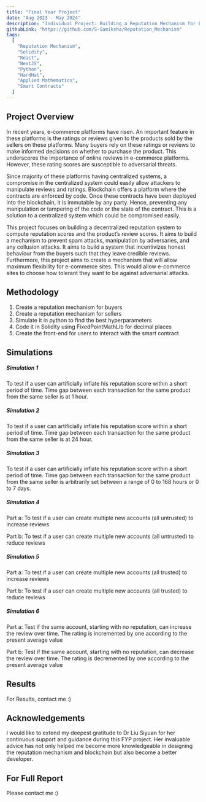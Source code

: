 ```yaml
---
title: "Final Year Project"
date: "Aug 2023 - May 2024"
description: "Individual Project: Building a Reputation Mechanism for E-Commerce Platforms on Blockchain"
githubLink: "https://github.com/S-Samiksha/Reputation_Mechanism"
tags:
  [
    "Reputation Mechanism",
    "Solidity",
    "React",
    "NextJS",
    "Python",
    "HardHat",
    "Applied Mathematics",
    "Smart Contracts"
  ]
---
```


## Project Overview

In recent years, e-commerce platforms have risen. An important feature in these platforms is the ratings or reviews given to the products sold by the sellers on these platforms. Many buyers rely on these ratings or reviews to make informed decisions on whether to purchase the product. This underscores the importance of online reviews in e-commerce platforms. However, these rating scores are susceptible to adversarial threats.

Since majority of these platforms having centralized systems, a compromise in the centralized system could easily allow attackers to manipulate reviews and ratings. Blockchain offers a platform where the contracts are enforced by code. Once these contracts have been deployed into the blockchain, it is immutable by any party. Hence, preventing any manipulation or tampering of the code or the state of the contract. This is a solution to a centralized system
which could be compromised easily.

This project focuses on building a decentralized reputation system to compute reputation scores and the product’s review scores. It aims to build a mechanism to prevent spam attacks, manipulation by adversaries, and any collusion attacks. It aims to build a system that incentivizes honest behaviour from the buyers such that they leave credible reviews. Furthermore, this project aims to create a mechanism that will allow maximum flexibility for e-commerce sites. This would allow e-commerce sites to choose how tolerant they want to be against adversarial attacks.

## Methodology

1. Create a reputation mechanism for buyers
2. Create a reputation mechanism for sellers
3. Simulate it in python to find the best hyperparameters 
4. Code it in Solidity using FixedPointMathLib for decimal places
5. Create the front-end for users to interact with the smart contract

## Simulations


##### Simulation 1
To test if a user can artificially inflate his reputation score within a short period of time. Time gap between each transaction for the same product from the same seller is at 1 hour. 


##### Simulation 2 
To test if a user can artificially inflate his reputation score within a short period of time. Time gap between each transaction for the same product from the same seller is at 24 hour.

##### Simulation 3
To test if a user can artificially inflate his reputation score within a short period of time. Time gap between each transaction for the same product from the same seller is arbitrarily set between a range of 0 to 168 hours or 0 to 7 days.

##### Simulation 4
Part a: To test if a user can create multiple new accounts (all untrusted) to increase reviews 

Part b: To test if a user can create multiple new accounts (all untrusted) to reduce reviews 

##### Simulation 5
Part a: To test if a user can create multiple new accounts (all trusted) to increase reviews 

Part b: To test if a user can create multiple new accounts (all trusted) to reduce reviews

##### Simulation 6
Part a: Test if the same account, starting with no reputation, can increase the review over time. The rating is incremented by one according to the present average value 

Part b: Test if the same account, starting with no reputation, can decrease the review over time. The rating is decremented by one according to the present average value

## Results

For Results, contact me :)


## Acknowledgements

I would like to extend my deepest gratitude to Dr Liu Siyuan for her continuous support and guidance during this FYP project. Her invaluable advice has not only helped me become more knowledgeable in designing the reputation mechanism and blockchain but also become a better developer.

## For Full Report

Please contact me :)
